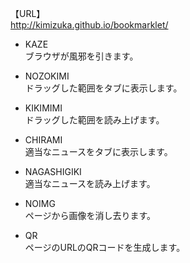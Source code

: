 【URL】<br />
http://kimizuka.github.io/bookmarklet/

+ KAZE<br />
ブラウザが風邪を引きます。

+ NOZOKIMI<br />
ドラッグした範囲をタブに表示します。

+ KIKIMIMI<br />
ドラッグした範囲を読み上げます。

+ CHIRAMI<br />
適当なニュースをタブに表示します。

+ NAGASHIGIKI<br />
適当なニュースを読み上げます。

+ NOIMG<br />
ページから画像を消し去ります。

+ QR<br />
ページのURLのQRコードを生成します。
